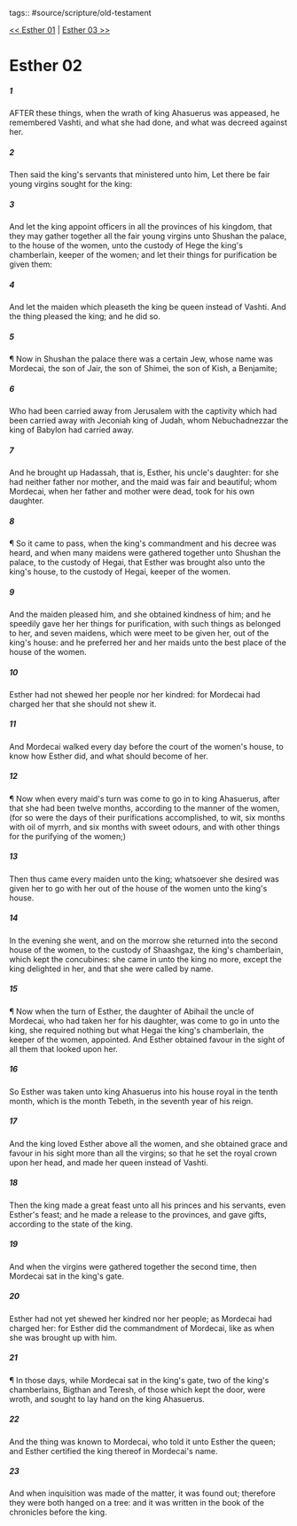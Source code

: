 tags:: #source/scripture/old-testament

[<< Esther 01](/Old_Testament/17_Esther/Esther_01.md) | [Esther 03 >>](/Old_Testament/17_Esther/Esther_03.md)

# Esther 02

##### 1

AFTER these things, when the wrath of king Ahasuerus was appeased, he remembered Vashti, and what she had done, and what was decreed against her.

##### 2

Then said the king's servants that ministered unto him, Let there be fair young virgins sought for the king:

##### 3

And let the king appoint officers in all the provinces of his kingdom, that they may gather together all the fair young virgins unto Shushan the palace, to the house of the women, unto the custody of Hege the king's chamberlain, keeper of the women; and let their things for purification be given them:

##### 4

And let the maiden which pleaseth the king be queen instead of Vashti. And the thing pleased the king; and he did so.

##### 5

¶ Now in Shushan the palace there was a certain Jew, whose name was Mordecai, the son of Jair, the son of Shimei, the son of Kish, a Benjamite;

##### 6

Who had been carried away from Jerusalem with the captivity which had been carried away with Jeconiah king of Judah, whom Nebuchadnezzar the king of Babylon had carried away.

##### 7

And he brought up Hadassah, that is, Esther, his uncle's daughter: for she had neither father nor mother, and the maid was fair and beautiful; whom Mordecai, when her father and mother were dead, took for his own daughter.

##### 8

¶ So it came to pass, when the king's commandment and his decree was heard, and when many maidens were gathered together unto Shushan the palace, to the custody of Hegai, that Esther was brought also unto the king's house, to the custody of Hegai, keeper of the women.

##### 9

And the maiden pleased him, and she obtained kindness of him; and he speedily gave her her things for purification, with such things as belonged to her, and seven maidens, which were meet to be given her, out of the king's house: and he preferred her and her maids unto the best place of the house of the women.

##### 10

Esther had not shewed her people nor her kindred: for Mordecai had charged her that she should not shew it.

##### 11

And Mordecai walked every day before the court of the women's house, to know how Esther did, and what should become of her.

##### 12

¶ Now when every maid's turn was come to go in to king Ahasuerus, after that she had been twelve months, according to the manner of the women, (for so were the days of their purifications accomplished, to wit, six months with oil of myrrh, and six months with sweet odours, and with other things for the purifying of the women;)

##### 13

Then thus came every maiden unto the king; whatsoever she desired was given her to go with her out of the house of the women unto the king's house.

##### 14

In the evening she went, and on the morrow she returned into the second house of the women, to the custody of Shaashgaz, the king's chamberlain, which kept the concubines: she came in unto the king no more, except the king delighted in her, and that she were called by name.

##### 15

¶ Now when the turn of Esther, the daughter of Abihail the uncle of Mordecai, who had taken her for his daughter, was come to go in unto the king, she required nothing but what Hegai the king's chamberlain, the keeper of the women, appointed. And Esther obtained favour in the sight of all them that looked upon her.

##### 16

So Esther was taken unto king Ahasuerus into his house royal in the tenth month, which is the month Tebeth, in the seventh year of his reign.

##### 17

And the king loved Esther above all the women, and she obtained grace and favour in his sight more than all the virgins; so that he set the royal crown upon her head, and made her queen instead of Vashti.

##### 18

Then the king made a great feast unto all his princes and his servants, even Esther's feast; and he made a release to the provinces, and gave gifts, according to the state of the king.

##### 19

And when the virgins were gathered together the second time, then Mordecai sat in the king's gate.

##### 20

Esther had not yet shewed her kindred nor her people; as Mordecai had charged her: for Esther did the commandment of Mordecai, like as when she was brought up with him.

##### 21

¶ In those days, while Mordecai sat in the king's gate, two of the king's chamberlains, Bigthan and Teresh, of those which kept the door, were wroth, and sought to lay hand on the king Ahasuerus.

##### 22

And the thing was known to Mordecai, who told it unto Esther the queen; and Esther certified the king thereof in Mordecai's name.

##### 23

And when inquisition was made of the matter, it was found out; therefore they were both hanged on a tree: and it was written in the book of the chronicles before the king.

